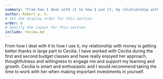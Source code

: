```yaml
---
summary: "From how I deal with it to how I use it, my relationship with money is getting better thanks in large part to Cecilia..."
author: Robert p. S.
# Set the display order for this section
order: 6
# Specify the layout for this section
include: review.md
---
```

From how I deal with it to how I use it, my relationship with money is getting better thanks in large part to Cecilia.  I have worked with Cecilia during the first and second budget classes and have really enjoyed her approach, thoughtfulness and willingness to engage me and support my learning and growth. Cecilia is smart and enthusiastic and I would recommend taking the time to work with her when making important investments in yourself.